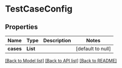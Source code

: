 # TestCaseConfig
## Properties

| Name | Type | Description | Notes |
|------------ | ------------- | ------------- | -------------|
| **cases** | **List** |  | [default to null] |

[[Back to Model list]](../README.md#documentation-for-models) [[Back to API list]](../README.md#documentation-for-api-endpoints) [[Back to README]](../README.md)

